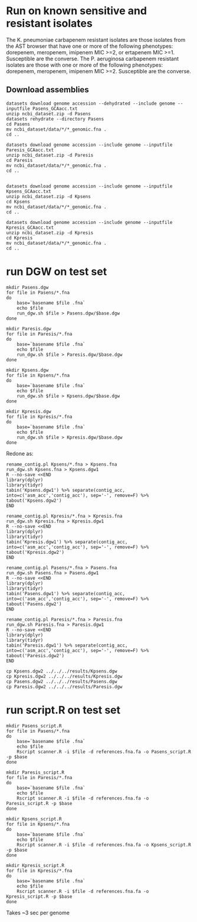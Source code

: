 # Run on known sensitive and resistant isolates

The K. pneumoniae carbapenem resistant isolates are those isolates from the AST browser that have one or more of the following phenotypes:  dorepenem, meropenem, imipenem MIC >=2, or ertapenem MIC >=1. Susceptible are the converse.
The P. aeruginosa carbapenem resistant isolates are those with one or more of the following phenotypes: dorepenem, meropenem, imipenem MIC >=2. Susceptible are the converse.


## Download assemblies

```
datasets download genome accession --dehydrated --include genome --inputfile Pasens_GCAacc.txt
unzip ncbi_dataset.zip -d Pasens
datasets rehydrate --directory Pasens
cd Pasens
mv ncbi_dataset/data/*/*_genomic.fna .
cd ..

datasets download genome accession --include genome --inputfile Paresis_GCAacc.txt
unzip ncbi_dataset.zip -d Paresis
cd Paresis
mv ncbi_dataset/data/*/*_genomic.fna .
cd ..


datasets download genome accession --include genome --inputfile Kpsens_GCAacc.txt
unzip ncbi_dataset.zip -d Kpsens
cd Kpsens
mv ncbi_dataset/data/*/*_genomic.fna .
cd ..

datasets download genome accession --include genome --inputfile Kpresis_GCAacc.txt
unzip ncbi_dataset.zip -d Kpresis
cd Kpresis
mv ncbi_dataset/data/*/*_genomic.fna .
cd ..

```

# run DGW on test set

```Shell
mkdir Pasens.dgw
for file in Pasens/*.fna
do
    base=`basename $file .fna`
    echo $file
    run_dgw.sh $file > Pasens.dgw/$base.dgw
done

mkdir Paresis.dgw
for file in Paresis/*.fna
do
    base=`basename $file .fna`
    echo $file
    run_dgw.sh $file > Paresis.dgw/$base.dgw
done

mkdir Kpsens.dgw
for file in Kpsens/*.fna
do
    base=`basename $file .fna`
    echo $file
    run_dgw.sh $file > Kpsens.dgw/$base.dgw
done

mkdir Kpresis.dgw
for file in Kpresis/*.fna
do
    base=`basename $file .fna`
    echo $file
    run_dgw.sh $file > Kpresis.dgw/$base.dgw
done
```

Redone as:
```
rename_contig.pl Kpsens/*.fna > Kpsens.fna
run_dgw.sh Kpsens.fna > Kpsens.dgw1
R --no-save <<END
library(dplyr)
library(tidyr)
tabin('Kpsens.dgw1') %>% separate(contig_acc, into=c('asm_acc','contig_acc'), sep='-', remove=F) %>% tabout('Kpsens.dgw2')
END

rename_contig.pl Kpresis/*.fna > Kpresis.fna
run_dgw.sh Kpresis.fna > Kpresis.dgw1
R --no-save <<END
library(dplyr)
library(tidyr)
tabin('Kpresis.dgw1') %>% separate(contig_acc, into=c('asm_acc','contig_acc'), sep='-', remove=F) %>% tabout('Kpresis.dgw2')
END

rename_contig.pl Pasens/*.fna > Pasens.fna
run_dgw.sh Pasens.fna > Pasens.dgw1
R --no-save <<END
library(dplyr)
library(tidyr)
tabin('Pasens.dgw1') %>% separate(contig_acc, into=c('asm_acc','contig_acc'), sep='-', remove=F) %>% tabout('Pasens.dgw2')
END

rename_contig.pl Paresis/*.fna > Paresis.fna
run_dgw.sh Paresis.fna > Paresis.dgw1
R --no-save <<END
library(dplyr)
library(tidyr)
tabin('Paresis.dgw1') %>% separate(contig_acc, into=c('asm_acc','contig_acc'), sep='-', remove=F) %>% tabout('Paresis.dgw2')
END

```

```
cp Kpsens.dgw2 ../../../results/Kpsens.dgw
cp Kpresis.dgw2 ../../../results/Kpresis.dgw
cp Pasens.dgw2 ../../../results/Pasens.dgw
cp Paresis.dgw2 ../../../results/Paresis.dgw

```

# run script.R on test set

```Shell
mkdir Pasens_script.R
for file in Pasens/*.fna
do
    base=`basename $file .fna`
    echo $file
    Rscript scanner.R -i $file -d references.fna.fa -o Pasens_script.R -p $base
done

mkdir Paresis_script.R
for file in Paresis/*.fna
do
    base=`basename $file .fna`
    echo $file
    Rscript scanner.R -i $file -d references.fna.fa -o Paresis_script.R -p $base
done

mkdir Kpsens_script.R
for file in Kpsens/*.fna
do
    base=`basename $file .fna`
    echo $file
    Rscript scanner.R -i $file -d references.fna.fa -o Kpsens_script.R -p $base
done

mkdir Kpresis_script.R
for file in Kpresis/*.fna
do
    base=`basename $file .fna`
    echo $file
    Rscript scanner.R -i $file -d references.fna.fa -o Kpresis_script.R -p $base
done

```
Takes ~3 sec per genome

